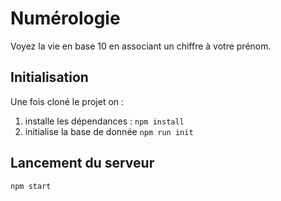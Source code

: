 # Numérologie

Voyez la vie en base 10 en associant un chiffre à votre prénom.

## Initialisation

Une fois cloné le projet on :

1. installe les dépendances : `npm install`
2. initialise la base de donnée `npm run init`

## Lancement du serveur

`npm start`
